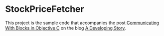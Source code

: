 # StockPriceFetcher

This project is the sample code that accompanies the post [Communicating With Blocks in Objective C](http://adevelopingstory.com/blog/2012/09/communicating-with-blocks-in-objective-c.html) on the blog [A Developing Story](http://adevelopingstory.com).